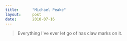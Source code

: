 ```yaml
---
title:      "Michael Peake"
layout:     post
date:       2010-07-16
---
```


> Everything I've ever let go of has claw marks on it.
